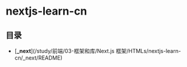 #  nextjs-learn-cn

## 目录

  * [**_next**](/study/前端/03-框架和库/Next.js 框架/HTMLs/nextjs-learn-cn/_next/README)
